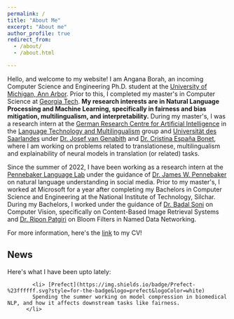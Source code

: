```yaml
---
permalink: /
title: "About Me"
excerpt: "About me"
author_profile: true
redirect_from: 
  - /about/
  - /about.html

--- 
```

Hello, and welcome to my website! I am Angana Borah, an incoming Computer Science and Engineering Ph.D. student at the [University of Michigan, Ann Arbor](https://cse.engin.umich.edu/academics/graduate/graduate-programs/phd-in-cse/). Prior to this, I completed my master's in Computer Science at [Georgia Tech](https://www.cc.gatech.edu/). **My research interests are in Natural Language Processing and Machine Learning, specifically in fairness and bias mitigation, multilingualism, and interpretability.** 
During my master's, I was a research intern at the [German Research Centre for Artificial Intelligence](https://www.dfki.de/web) in the [Language Technology and Multilingualism](https://www.dfki.de/web/forschung/forschungsbereiche/sprachtechnologie-und-multilingualitaet) group and [Universität des Saarlandes](https://www.uni-saarland.de/start.html) under [Dr. Josef van Genabith](https://www.uni-saarland.de/lehrstuhl/genabith.html) and [Dr. Cristina España Bonet](https://www.dfki.de/web/forschung/forschungsbereiche/sprachtechnologie-und-multilingualitaet/mt-team), where I am working on problems related to translationese, multilingualism and explainability of neural models in translation (or related) tasks. 

Since the summer of 2022, I have been working as a research intern at the [Pennebaker Language Lab](https://www.words.live/) under the guidance of [Dr. James W. Pennebaker](https://liberalarts.utexas.edu/psychology/faculty/pennebak) on natural language understanding in social media. Prior to my master's, I worked at Microsoft for a year after completing my Bachelors in Computer Science and Engineering at the National Institute of Technology, Silchar. During my Bachelors, I worked under the guidance of [Dr. Badal Soni](http://cs.nits.ac.in/badal/) on Computer Vision, specifically on Content-Based Image Retrieval Systems and [Dr. Ripon Patgiri](http://cs.nits.ac.in/rp/) on Bloom Filters in Named Data Networking.  

For more information, here's the [link](https://drive.google.com/file/d/1TEnTnypLD_HCn9EaXon2p5EhLqcEJsp6/view?usp=sharing) to my CV! 

<h2>News</h2> 

Here's what I have been upto lately: 
<section id="news" class="mt-5">
<!--           <h3 class="display-5">News</h3><hr> -->

            <li> [Prefect](https://img.shields.io/badge/Prefect-%23ffffff.svg?style=for-the-badge&logo=prefect&logoColor=white)
            Spending the summer working on model compression in biomedical NLP, and how it affects downstream tasks like fairness. 
          </li> 
           
</section>

         

